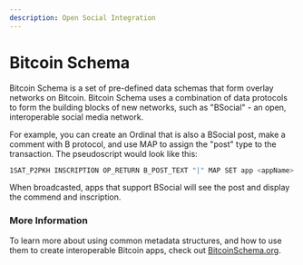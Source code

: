 ```yaml
---
description: Open Social Integration
---
```


# Bitcoin Schema

Bitcoin Schema is a set of pre-defined data schemas that form overlay networks on Bitcoin. Bitcoin Schema uses a combination of data protocols to form the building blocks of new networks, such as "BSocial" - an open, interoperable social media network.

For example, you can create an Ordinal that is also a BSocial post, make a comment with B protocol, and use MAP to assign the "post" type to the transaction. The pseudoscript would look like this:

```bash
1SAT_P2PKH INSCRIPTION OP_RETURN B_POST_TEXT "|" MAP SET app <appName> type "post"
```

When broadcasted, apps that support BSocial will see the post and display the commend and inscription.

### More Information

To learn more about using common metadata structures, and how to use them to create interoperable Bitcoin apps, check out [BitcoinSchema.org](https://bitcoinschema.org).
